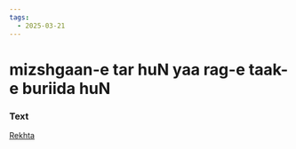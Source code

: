 ```yaml
---
tags:
  - 2025-03-21
---
```

# mizshgaan-e tar huN yaa rag-e taak-e buriida huN

### Text
[Rekhta](https://urdushahkar.org/ashk-e-chakiida-hun-khwaja-mir-dard/)

